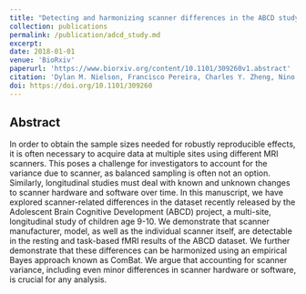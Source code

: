 ```yaml
---
title: "Detecting and harmonizing scanner differences in the ABCD study-annual release 1.0"
collection: publications
permalink: /publication/adcd_study.md
excerpt:
date: 2018-01-01
venue: 'BioRxiv'
paperurl: 'https://www.biorxiv.org/content/10.1101/309260v1.abstract'
citation: 'Dylan M. Nielson, Francisco Pereira, Charles Y. Zheng, Nino Migineishvili, John A. Lee, Adam G. Thomas, Peter A. Bandettini (2018) Detecting and harmonizing scanner differences in the ABCD study - annual release 1.0 *bioRxiv 309260*' 
doi: https://doi.org/10.1101/309260
---
```


## Abstract

In order to obtain the sample sizes needed for robustly reproducible effects, it is often necessary to acquire data at multiple sites using different MRI scanners. This poses a challenge for investigators to account for the variance due to scanner, as balanced sampling is often not an option. Similarly, longitudinal studies must deal with known and unknown changes to scanner hardware and software over time. In this manuscript, we have explored scanner-related differences in the dataset recently released by the Adolescent Brain Cognitive Development (ABCD) project, a multi-site, longitudinal study of children age 9-10. We demonstrate that scanner manufacturer, model, as well as the individual scanner itself, are detectable in the resting and task-based fMRI results of the ABCD dataset. We further demonstrate that these differences can be harmonized using an empirical Bayes approach known as ComBat. We argue that accounting for scanner variance, including even minor differences in scanner hardware or software, is crucial for any analysis.

